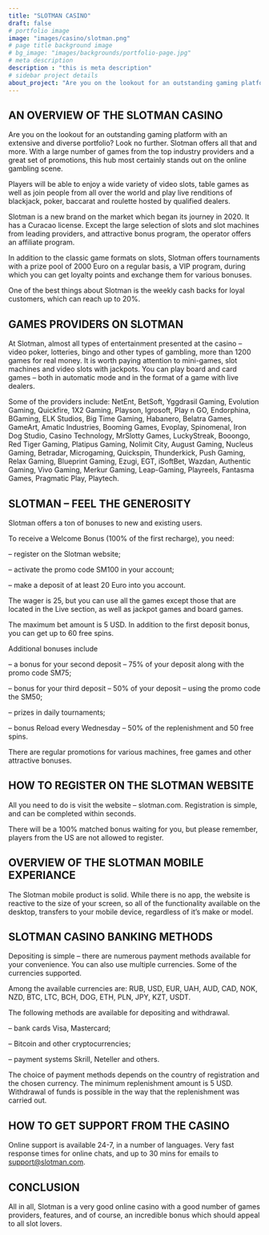 ```yaml
---
title: "SLOTMAN CASINO"
draft: false
# portfolio image
image: "images/casino/slotman.png"
# page title background image
# bg_image: "images/backgrounds/portfolio-page.jpg"
# meta description
description : "this is meta description"
# sidebar project details
about_project: "Are you on the lookout for an outstanding gaming platform with an extensive and diverse portfolio? Look no further. Slotman offers all that and more. With a large number of games from the top industry providers and a great set of promotions, this hub most certainly stands out on the online gambling scene."
---
```


## AN OVERVIEW OF THE SLOTMAN CASINO
Are you on the lookout for an outstanding gaming platform with an extensive and diverse portfolio? Look no further. Slotman offers all that and more. With a large number of games from the top industry providers and a great set of promotions, this hub most certainly stands out on the online gambling scene.


Players will be able to enjoy a wide variety of video slots, table games as well as join people from all over the world and play live renditions of blackjack, poker, baccarat and roulette hosted by qualified dealers.


Slotman is a new brand on the market which began its journey in 2020. It has a Curacao license. Except the large selection of slots and slot machines from leading providers, and attractive bonus program, the operator offers an affiliate program.


In addition to the classic game formats on slots, Slotman offers tournaments with a prize pool of 2000 Euro on a regular basis, a VIP program, during which you can get loyalty points and exchange them for various bonuses.

One of the best things about Slotman is the weekly cash backs for loyal customers, which can reach up to 20%.

## GAMES PROVIDERS ON SLOTMAN
At Slotman, almost all types of entertainment presented at the casino – video poker, lotteries, bingo and other types of gambling, more than 1200 games for real money. It is worth paying attention to mini-games, slot machines and video slots with jackpots. You can play board and card games – both in automatic mode and in the format of a game with live dealers.

Some of the providers include: NetEnt, BetSoft, Yggdrasil Gaming, Evolution Gaming, Quickfire, 1X2 Gaming, Playson, Igrosoft, Play n GO, Endorphina, BGaming, ELK Studios, Big Time Gaming, Habanero, Belatra Games, GameArt, Amatic Industries, Booming Games, Evoplay, Spinomenal, Iron Dog Studio, Casino Technology, MrSlotty Games, LuckyStreak, Booongo, Red Tiger Gaming, Platipus Gaming, Nolimit City, August Gaming, Nucleus Gaming, Betradar, Microgaming, Quickspin, Thunderkick, Push Gaming, Relax Gaming, Blueprint Gaming, Ezugi, EGT, iSoftBet, Wazdan, Authentic Gaming, Vivo Gaming, Merkur Gaming, Leap-Gaming, Playreels, Fantasma Games, Pragmatic Play, Playtech.

## SLOTMAN – FEEL THE GENEROSITY
Slotman offers a ton of bonuses to new and existing users.

To receive a Welcome Bonus (100% of the first recharge), you need:

– register on the Slotman website;

– activate the promo code SM100 in your account;

– make a deposit of at least 20 Euro into you account.

The wager is 25, but you can use all the games except those that are located in the Live section, as well as jackpot games and board games.

The maximum bet amount is 5 USD. In addition to the first deposit bonus, you can get up to 60 free spins.

Additional bonuses include

– a bonus for your second deposit – 75% of your deposit along with the promo code SM75;

– bonus for your third deposit – 50% of your deposit – using the promo code the SM50;

– prizes in daily tournaments;

– bonus Reload every Wednesday – 50% of the replenishment and 50 free spins.

There are regular promotions for various machines, free games and other attractive bonuses.

## HOW TO REGISTER ON THE SLOTMAN WEBSITE
All you need to do is visit the website – slotman.com. Registration is simple, and can be completed within seconds.

There will be a 100% matched bonus waiting for you, but please remember, players from the US are not allowed to register.

## OVERVIEW OF THE SLOTMAN MOBILE EXPERIANCE
The Slotman mobile product is solid. While there is no app, the website is reactive to the size of your screen, so all of the functionality available on the desktop, transfers to your mobile device, regardless of it’s make or model.

## SLOTMAN CASINO BANKING METHODS
Depositing is simple – there are numerous payment methods available for your convenience. You can also use multiple currencies. Some of the currencies supported.

Among the available currencies are: RUB, USD, EUR, UAH, AUD, CAD, NOK, NZD, BTC, LTC, BCH, DOG, ETH, PLN, JPY, KZT, USDT.

The following methods are available for depositing and withdrawal.

– bank cards Visa, Mastercard;

– Bitcoin and other cryptocurrencies;

– payment systems Skrill, Neteller and others.

The choice of payment methods depends on the country of registration and the chosen currency. The minimum replenishment amount is 5 USD. Withdrawal of funds is possible in the way that the replenishment was carried out.

## HOW TO GET SUPPORT FROM THE CASINO
Online support is available 24-7, in a number of languages. Very fast response times for online chats, and up to 30 mins for emails to [support@slotman.com](support@slotman.com).

## CONCLUSION
All in all, Slotman is a very good online casino with a good number of games providers, features, and of course, an incredible bonus which should appeal to all slot lovers.